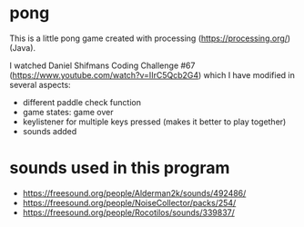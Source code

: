 # pong
This is a little pong game created with processing (https://processing.org/) (Java).

I watched Daniel Shifmans Coding Challenge #67 (https://www.youtube.com/watch?v=IIrC5Qcb2G4) which I have modified in several aspects:

- different paddle check function
- game states: game over
- keylistener for multiple keys pressed (makes it better to play together)
- sounds added

# sounds used in this program

- https://freesound.org/people/Alderman2k/sounds/492486/
- https://freesound.org/people/NoiseCollector/packs/254/
- https://freesound.org/people/Rocotilos/sounds/339837/
